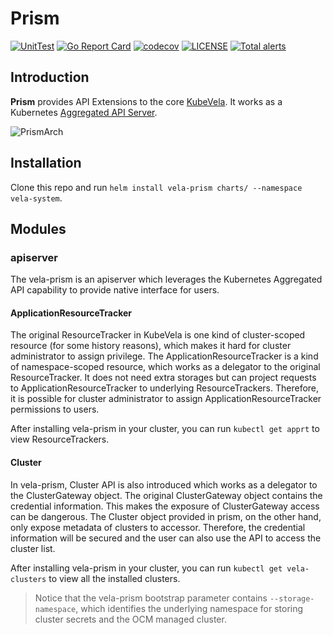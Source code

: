# Prism
[![UnitTest](https://github.com/kubevela/prism/actions/workflows/unit-test.yml/badge.svg)](https://github.com/kubevela/prism/actions/workflows/unit-test.yml/badge.svg)
[![Go Report Card](https://goreportcard.com/badge/github.com/kubevela/prism)](https://goreportcard.com/report/github.com/kubevela/prism)
[![codecov](https://codecov.io/gh/kubevela/prism/branch/master/graph/badge.svg)](https://codecov.io/gh/kubevela/vela-prism)
[![LICENSE](https://img.shields.io/github/license/kubevela/prism.svg?style=flat-square)](/LICENSE)
[![Total alerts](https://img.shields.io/lgtm/alerts/g/kubevela/prism.svg?logo=lgtm&logoWidth=18)](https://lgtm.com/projects/g/kubevela/prism/alerts/)

## Introduction

**Prism** provides API Extensions to the core [KubeVela](https://github.com/kubevela/kubevela).
It works as a Kubernetes [Aggregated API Server](https://kubernetes.io/docs/concepts/extend-kubernetes/api-extension/apiserver-aggregation/).

![PrismArch](https://github.com/kubevela/prism/blob/master/hack/prism-arch.jpg)

## Installation

Clone this repo and run `helm install vela-prism charts/ --namespace vela-system`.

## Modules

### apiserver

The vela-prism is an apiserver which leverages the Kubernetes Aggregated API capability to provide native interface for users.

#### ApplicationResourceTracker

The original ResourceTracker in KubeVela is one kind of cluster-scoped resource (for some history reasons), which makes it hard for cluster administrator to assign privilege.
The ApplicationResourceTracker is a kind of namespace-scoped resource, which works as a delegator to the original ResourceTracker.
It does not need extra storages but can project requests to ApplicationResourceTracker to underlying ResourceTrackers.
Therefore, it is possible for cluster administrator to assign ApplicationResourceTracker permissions to users.

After installing vela-prism in your cluster, you can run `kubectl get apprt` to view ResourceTrackers.

#### Cluster

In vela-prism, Cluster API is also introduced which works as a delegator to the ClusterGateway object.
The original ClusterGateway object contains the credential information.
This makes the exposure of ClusterGateway access can be dangerous.
The Cluster object provided in prism, on the other hand, only expose metadata of clusters to accessor.
Therefore, the credential information will be secured and the user can also use the API to access the cluster list.

After installing vela-prism in your cluster, you can run `kubectl get vela-clusters` to view all the installed clusters.

> Notice that the vela-prism bootstrap parameter contains `--storage-namespace`, which identifies the underlying namespace for storing cluster secrets and the OCM managed cluster.
